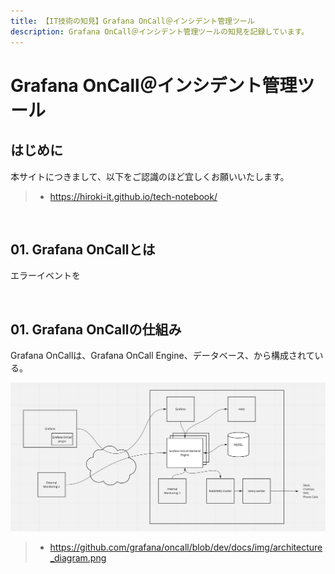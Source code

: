 ```yaml
---
title: 【IT技術の知見】Grafana OnCall＠インシデント管理ツール
description: Grafana OnCall＠インシデント管理ツールの知見を記録しています。
---
```


# Grafana OnCall＠インシデント管理ツール

## はじめに

本サイトにつきまして、以下をご認識のほど宜しくお願いいたします。

> - https://hiroki-it.github.io/tech-notebook/

<br>

## 01. Grafana OnCallとは

エラーイベントを

<br>

## 01. Grafana OnCallの仕組み

Grafana OnCallは、Grafana OnCall Engine、データベース、から構成されている。

![grafana-oncall_architecture.png](https://raw.githubusercontent.com/hiroki-it/tech-notebook-images/master/images/grafana-oncall_architecture.png)

> - https://github.com/grafana/oncall/blob/dev/docs/img/architecture_diagram.png

<br>
